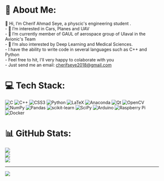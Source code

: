 # 💫 About Me:
👋 Hi, I’m Cherif Ahmad Seye, a physcic's engineering student .<br>- 👀 I’m interested in Cars, Planes and UAV<br>- 🌱 I’m currently member of GAUL of aerospace group of Ulaval in the Avionic's Team<br>- 💞️ I’m also interested by Deep Learning and Medical Sciences.<br>- I have the ability to write code in several languages such as C++ and Python<br>- Feel free to hit, I'll very happy to colaborate with you<br>- Just send me an email: cherifseye2018@gmail.com


# 💻 Tech Stack:
![C](https://img.shields.io/badge/c-%2300599C.svg?style=for-the-badge&logo=c&logoColor=white) ![C++](https://img.shields.io/badge/c++-%2300599C.svg?style=for-the-badge&logo=c%2B%2B&logoColor=white) ![CSS3](https://img.shields.io/badge/css3-%231572B6.svg?style=for-the-badge&logo=css3&logoColor=white) ![Python](https://img.shields.io/badge/python-3670A0?style=for-the-badge&logo=python&logoColor=ffdd54) ![LaTeX](https://img.shields.io/badge/latex-%23008080.svg?style=for-the-badge&logo=latex&logoColor=white) ![Anaconda](https://img.shields.io/badge/Anaconda-%2344A833.svg?style=for-the-badge&logo=anaconda&logoColor=white) ![Qt](https://img.shields.io/badge/Qt-%23217346.svg?style=for-the-badge&logo=Qt&logoColor=white) ![OpenCV](https://img.shields.io/badge/opencv-%23white.svg?style=for-the-badge&logo=opencv&logoColor=white) ![NumPy](https://img.shields.io/badge/numpy-%23013243.svg?style=for-the-badge&logo=numpy&logoColor=white) ![Pandas](https://img.shields.io/badge/pandas-%23150458.svg?style=for-the-badge&logo=pandas&logoColor=white) ![scikit-learn](https://img.shields.io/badge/scikit--learn-%23F7931E.svg?style=for-the-badge&logo=scikit-learn&logoColor=white) ![SciPy](https://img.shields.io/badge/SciPy-%230C55A5.svg?style=for-the-badge&logo=scipy&logoColor=%white) ![Arduino](https://img.shields.io/badge/-Arduino-00979D?style=for-the-badge&logo=Arduino&logoColor=white) ![Raspberry Pi](https://img.shields.io/badge/-RaspberryPi-C51A4A?style=for-the-badge&logo=Raspberry-Pi) ![Docker](https://img.shields.io/badge/docker-%230db7ed.svg?style=for-the-badge&logo=docker&logoColor=white)
# 📊 GitHub Stats:
![](https://github-readme-stats.vercel.app/api?username=cherifseye&theme=radical&hide_border=false&include_all_commits=false&count_private=false)<br/>
![](https://github-readme-streak-stats.herokuapp.com/?user=cherifseye&theme=radical&hide_border=false)<br/>
![](https://github-readme-stats.vercel.app/api/top-langs/?username=cherifseye&theme=radical&hide_border=false&include_all_commits=false&count_private=false&layout=compact)

---
[![](https://visitcount.itsvg.in/api?id=cherifseye&icon=0&color=0)](https://visitcount.itsvg.in)

<!-- Proudly created with GPRM ( https://gprm.itsvg.in ) -->
